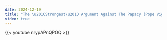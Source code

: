 ```yaml
---
date: 2024-12-19
title: "The \u201CStrongest\u201D Argument Against The Papacy (Pope Vigilius) - Refuted"
video: true
---
```



{{< youtube nrypAPnQPOQ >}}
